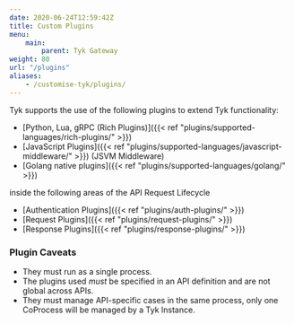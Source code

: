 ```yaml
---
date: 2020-06-24T12:59:42Z
title: Custom Plugins
menu:
    main:
        parent: Tyk Gateway
weight: 80
url: "/plugins"
aliases:
    - /customise-tyk/plugins/
---
```


Tyk supports the use of the following plugins to extend Tyk functionality:

*   [Python, Lua, gRPC (Rich Plugins)]({{< ref "plugins/supported-languages/rich-plugins/" >}})
*   [JavaScript Plugins]({{< ref "plugins/supported-languages/javascript-middleware/" >}}) (JSVM Middleware)
*   [Golang native plugins]({{< ref "plugins/supported-languages/golang/" >}})

inside the following areas of the API Request Lifecycle

*   [Authentication Plugins]({{< ref "plugins/auth-plugins/" >}})
*   [Request Plugins]({{< ref "plugins/request-plugins/" >}})
*   [Response Plugins]({{< ref "plugins/response-plugins/" >}})

### Plugin Caveats

*   They must run as a single process.
*   The plugins used *must* be specified in an API definition and are not global across APIs.
*   They must manage API-specific cases in the same process, only one CoProcess will be managed by a Tyk Instance.
